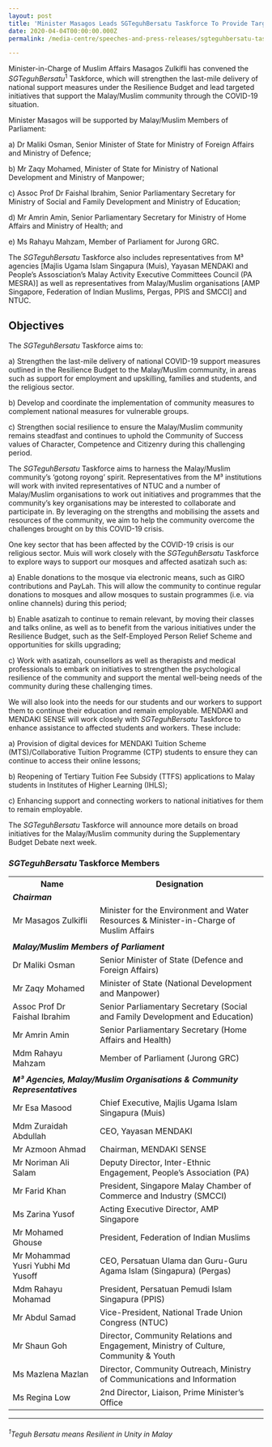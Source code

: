 ```yaml
---
layout: post
title: 'Minister Masagos Leads SGTeguhBersatu Taskforce To Provide Targeted Support To Malay/Muslim Community Through COVID-19'
date: 2020-04-04T00:00:00.000Z
permalink: /media-centre/speeches-and-press-releases/sgteguhbersatu-taskforce/

---
```



Minister-in-Charge of Muslim Affairs Masagos Zulkifli has convened the *SGTeguhBersatu*<sup>1</sup>  Taskforce, which will strengthen the last-mile delivery of national support measures under the Resilience Budget and lead targeted initiatives that support the Malay/Muslim community through the COVID-19 situation.

Minister Masagos will be supported by Malay/Muslim Members of Parliament: 

   a) Dr Maliki Osman, Senior Minister of State for Ministry of Foreign Affairs and Ministry of Defence;
    
   b) Mr Zaqy Mohamed, Minister of State for Ministry of National Development and Ministry of Manpower;
    
   c) Assoc Prof Dr Faishal Ibrahim, Senior Parliamentary Secretary for Ministry of Social and Family Development and Ministry of Education; 
    
   d) Mr Amrin Amin, Senior Parliamentary Secretary for Ministry of Home Affairs and Ministry of Health; and
    
   e) Ms Rahayu Mahzam, Member of Parliament for Jurong GRC. 

The *SGTeguhBersatu* Taskforce also includes representatives from M³ agencies [Majlis Ugama Islam Singapura (Muis), Yayasan MENDAKI and People’s Assosciation’s Malay Activity Executive Committees Council (PA MESRA)] as well as representatives from Malay/Muslim organisations [AMP Singapore, Federation of Indian Muslims, Pergas, PPIS and SMCCI] and NTUC. 

## **Objectives** 

The *SGTeguhBersatu* Taskforce aims to: 
    
   a) Strengthen the last-mile delivery of national COVID-19 support measures outlined in the Resilience Budget to the Malay/Muslim community, in areas such as support for employment and upskilling, families and students, and the religious sector.

   b) Develop and coordinate the implementation of community measures to complement national measures for vulnerable groups.

   c) Strengthen social resilience to ensure the Malay/Muslim community remains steadfast and continues to uphold the Community of Success values of Character, Competence and Citizenry during this challenging period.
   
The *SGTeguhBersatu* Taskforce aims to harness the Malay/Muslim community’s ‘gotong royong’ spirit. Representatives from the M³ institutions will work with invited representatives of NTUC and a number of Malay/Muslim organisations to work out initiatives and programmes that the community’s key organisations may be interested to collaborate and participate in. By leveraging on the strengths and mobilising the assets and resources of the community, we aim to help the community overcome the challenges brought on by this COVID-19 crisis.

One key sector that has been affected by the COVID-19 crisis is our religious sector. Muis will work closely with the *SGTeguhBersatu* Taskforce to explore ways to support our mosques and affected asatizah such as:  

   a) Enable donations to the mosque via electronic means, such as GIRO contributions and PayLah. This will allow the community to continue regular donations to mosques and allow mosques to sustain programmes (i.e. via online channels) during this period;

   b) Enable asatizah to continue to remain relevant, by moving their classes and talks online, as well as to benefit from the various initiatives under the Resilience Budget, such as the Self-Employed Person Relief Scheme and opportunities for skills upgrading;

   c) Work with asatizah, counsellors as well as therapists and medical professionals to embark on initiatives to strengthen the psychological resilience of the community and support the mental well-being needs of the community during these challenging times.

We will also look into the needs for our students and our workers to support them to continue their education and remain employable. MENDAKI and MENDAKI SENSE will work closely with *SGTeguhBersatu* Taskforce to enhance assistance to affected students and workers. These include: 

   a) Provision of digital devices for MENDAKI Tuition Scheme (MTS)/Collaborative Tuition Programme (CTP) students to ensure they can continue to access their online lessons;

   b) Reopening of Tertiary Tuition Fee Subsidy (TTFS) applications to Malay students in Institutes of Higher Learning (IHLS);

   c) Enhancing support and connecting workers to national initiatives for them to remain employable.

The *SGTeguhBersatu* Taskforce will announce more details on broad initiatives for the Malay/Muslim community during the Supplementary Budget Debate next week. 



### ***SGTeguhBersatu* Taskforce Members**

<table>
  <tr>
    <th>Name</th>
    <th>Designation</th>
  </tr>
  <tr>
    <td colspan="2"><span style="font-weight:bold;font-style:italic">Chairman</span></td>
  </tr>
  <tr>
    <td>Mr Masagos Zulkifli</td>
    <td>Minister for the Environment and Water Resources & Minister-in-Charge of Muslim Affairs</td>
  </tr>
  <tr>
    <td></td>
    <td></td>
  </tr>
  <tr>
    <td colspan="2"><span style="font-weight:bold;font-style:italic">Malay/Muslim Members of Parliament</span></td>
  </tr>
  <tr>
    <td>Dr Maliki Osman</td>
    <td>Senior Minister of State (Defence and Foreign Affairs)</td>
  </tr>
  <tr>
    <td>Mr Zaqy Mohamed</td>
    <td>Minister of State (National Development and Manpower)</td>
  </tr>
  <tr>
    <td>Assoc Prof Dr Faishal Ibrahim</td>
    <td>Senior Parliamentary Secretary (Social and Family Development and Education)</td>
  </tr>
  <tr>
    <td>Mr Amrin Amin</td>
    <td>Senior Parliamentary Secretary (Home Affairs and Health)</td>
  </tr>
  <tr>
    <td>Mdm Rahayu Mahzam</td>
    <td>Member of Parliament (Jurong GRC)</td>
  </tr>
  <tr>
    <td></td>
    <td></td>
  </tr>
  <tr>
    <td colspan="2"><span style="font-weight:bold;font-style:italic">M³ Agencies, Malay/Muslim Organisations &amp; Community Representatives</span></td>
  </tr>
  <tr>
    <td>Mr Esa Masood</td>
    <td>Chief Executive, Majlis Ugama Islam Singapura (Muis)</td>
  </tr>
  <tr>
    <td>Mdm Zuraidah Abdullah</td>
    <td>CEO, Yayasan MENDAKI</td>
  </tr>
  <tr>
    <td>Mr Azmoon Ahmad</td>
    <td>Chairman, MENDAKI SENSE</td>
  </tr>
  <tr>
    <td>Mr Noriman Ali Salam</td>
    <td>Deputy Director, Inter-Ethnic Engagement, People’s Association (PA)</td>
  </tr>
  <tr>
    <td>Mr Farid Khan</td>
    <td>President, Singapore Malay Chamber of Commerce and Industry (SMCCI)</td>
  </tr>
  <tr>
    <td>Ms Zarina Yusof</td>
    <td>Acting Executive Director, AMP Singapore</td>
  </tr>
  <tr>
    <td>Mr Mohamed Ghouse</td>
    <td>President, Federation of Indian Muslims</td>
  </tr>
  <tr>
    <td>Mr Mohammad Yusri Yubhi Md Yusoff</td>
    <td>CEO, Persatuan Ulama dan Guru-Guru Agama Islam (Singapura) (Pergas)</td>
  </tr>
  <tr>
    <td>Mdm Rahayu Mohamad</td>
    <td>President, Persatuan Pemudi Islam Singapura (PPIS)</td>
  </tr>
  <tr>
    <td>Mr Abdul Samad</td>
    <td>Vice-President, National Trade Union Congress (NTUC)</td>
  </tr>
  <tr>
    <td>Mr Shaun Goh</td>
    <td>Director, Community Relations and Engagement, Ministry of Culture, Community &amp; Youth</td>
  </tr>
  <tr>
    <td>Ms Mazlena Mazlan</td>
    <td>Director, Community Outreach, Ministry of Communications and Information</td>
  </tr>
  <tr>
    <td>Ms Regina Low</td>
    <td>2nd Director, Liaison, Prime Minister’s Office</td>
  </tr>
</table>

<hr>

###### *<sup>1</sup>Teguh Bersatu means Resilient in Unity in Malay*

